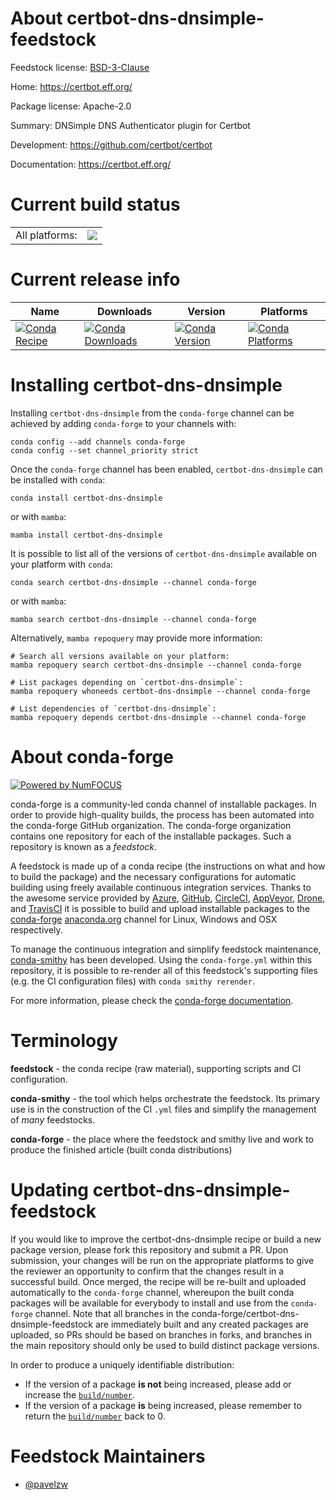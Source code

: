 About certbot-dns-dnsimple-feedstock
====================================

Feedstock license: [BSD-3-Clause](https://github.com/conda-forge/certbot-dns-dnsimple-feedstock/blob/main/LICENSE.txt)

Home: https://certbot.eff.org/

Package license: Apache-2.0

Summary: DNSimple DNS Authenticator plugin for Certbot

Development: https://github.com/certbot/certbot

Documentation: https://certbot.eff.org/

Current build status
====================


<table><tr><td>All platforms:</td>
    <td>
      <a href="https://dev.azure.com/conda-forge/feedstock-builds/_build/latest?definitionId=26581&branchName=main">
        <img src="https://dev.azure.com/conda-forge/feedstock-builds/_apis/build/status/certbot-dns-dnsimple-feedstock?branchName=main">
      </a>
    </td>
  </tr>
</table>

Current release info
====================

| Name | Downloads | Version | Platforms |
| --- | --- | --- | --- |
| [![Conda Recipe](https://img.shields.io/badge/recipe-certbot--dns--dnsimple-green.svg)](https://anaconda.org/conda-forge/certbot-dns-dnsimple) | [![Conda Downloads](https://img.shields.io/conda/dn/conda-forge/certbot-dns-dnsimple.svg)](https://anaconda.org/conda-forge/certbot-dns-dnsimple) | [![Conda Version](https://img.shields.io/conda/vn/conda-forge/certbot-dns-dnsimple.svg)](https://anaconda.org/conda-forge/certbot-dns-dnsimple) | [![Conda Platforms](https://img.shields.io/conda/pn/conda-forge/certbot-dns-dnsimple.svg)](https://anaconda.org/conda-forge/certbot-dns-dnsimple) |

Installing certbot-dns-dnsimple
===============================

Installing `certbot-dns-dnsimple` from the `conda-forge` channel can be achieved by adding `conda-forge` to your channels with:

```
conda config --add channels conda-forge
conda config --set channel_priority strict
```

Once the `conda-forge` channel has been enabled, `certbot-dns-dnsimple` can be installed with `conda`:

```
conda install certbot-dns-dnsimple
```

or with `mamba`:

```
mamba install certbot-dns-dnsimple
```

It is possible to list all of the versions of `certbot-dns-dnsimple` available on your platform with `conda`:

```
conda search certbot-dns-dnsimple --channel conda-forge
```

or with `mamba`:

```
mamba search certbot-dns-dnsimple --channel conda-forge
```

Alternatively, `mamba repoquery` may provide more information:

```
# Search all versions available on your platform:
mamba repoquery search certbot-dns-dnsimple --channel conda-forge

# List packages depending on `certbot-dns-dnsimple`:
mamba repoquery whoneeds certbot-dns-dnsimple --channel conda-forge

# List dependencies of `certbot-dns-dnsimple`:
mamba repoquery depends certbot-dns-dnsimple --channel conda-forge
```


About conda-forge
=================

[![Powered by
NumFOCUS](https://img.shields.io/badge/powered%20by-NumFOCUS-orange.svg?style=flat&colorA=E1523D&colorB=007D8A)](https://numfocus.org)

conda-forge is a community-led conda channel of installable packages.
In order to provide high-quality builds, the process has been automated into the
conda-forge GitHub organization. The conda-forge organization contains one repository
for each of the installable packages. Such a repository is known as a *feedstock*.

A feedstock is made up of a conda recipe (the instructions on what and how to build
the package) and the necessary configurations for automatic building using freely
available continuous integration services. Thanks to the awesome service provided by
[Azure](https://azure.microsoft.com/en-us/services/devops/), [GitHub](https://github.com/),
[CircleCI](https://circleci.com/), [AppVeyor](https://www.appveyor.com/),
[Drone](https://cloud.drone.io/welcome), and [TravisCI](https://travis-ci.com/)
it is possible to build and upload installable packages to the
[conda-forge](https://anaconda.org/conda-forge) [anaconda.org](https://anaconda.org/)
channel for Linux, Windows and OSX respectively.

To manage the continuous integration and simplify feedstock maintenance,
[conda-smithy](https://github.com/conda-forge/conda-smithy) has been developed.
Using the ``conda-forge.yml`` within this repository, it is possible to re-render all of
this feedstock's supporting files (e.g. the CI configuration files) with ``conda smithy rerender``.

For more information, please check the [conda-forge documentation](https://conda-forge.org/docs/).

Terminology
===========

**feedstock** - the conda recipe (raw material), supporting scripts and CI configuration.

**conda-smithy** - the tool which helps orchestrate the feedstock.
                   Its primary use is in the construction of the CI ``.yml`` files
                   and simplify the management of *many* feedstocks.

**conda-forge** - the place where the feedstock and smithy live and work to
                  produce the finished article (built conda distributions)


Updating certbot-dns-dnsimple-feedstock
=======================================

If you would like to improve the certbot-dns-dnsimple recipe or build a new
package version, please fork this repository and submit a PR. Upon submission,
your changes will be run on the appropriate platforms to give the reviewer an
opportunity to confirm that the changes result in a successful build. Once
merged, the recipe will be re-built and uploaded automatically to the
`conda-forge` channel, whereupon the built conda packages will be available for
everybody to install and use from the `conda-forge` channel.
Note that all branches in the conda-forge/certbot-dns-dnsimple-feedstock are
immediately built and any created packages are uploaded, so PRs should be based
on branches in forks, and branches in the main repository should only be used to
build distinct package versions.

In order to produce a uniquely identifiable distribution:
 * If the version of a package **is not** being increased, please add or increase
   the [``build/number``](https://docs.conda.io/projects/conda-build/en/latest/resources/define-metadata.html#build-number-and-string).
 * If the version of a package **is** being increased, please remember to return
   the [``build/number``](https://docs.conda.io/projects/conda-build/en/latest/resources/define-metadata.html#build-number-and-string)
   back to 0.

Feedstock Maintainers
=====================

* [@pavelzw](https://github.com/pavelzw/)

